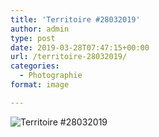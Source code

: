 ```yaml
---
title: 'Territoire #28032019'
author: admin
type: post
date: 2019-03-28T07:47:15+00:00
url: /territoire-28032019/
categories:
  - Photographie
format: image

---
```

![Territoire #28032019](./img_0085.jpg)